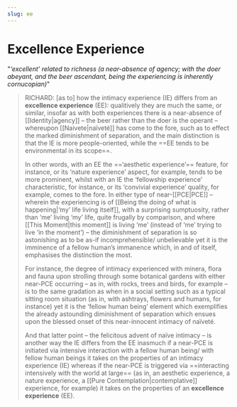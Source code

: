 ```yaml
---
slug: ee
---
```


# Excellence Experience

"*‘excellent’ related to richness (a near-absence of agency; with the doer abeyant, and the beer ascendant, being the experiencing is inherently cornucopian)*"

> RICHARD: [as to] how the intimacy experience (IE) differs from an **excellence experience** (EE): qualitively they are much the same, or similar, insofar as with both experiences there is a near-absence of [[Identity|agency]] – the beer rather than the doer is the operant – whereupon [[Naivete|naïveté]] has come to the fore, such as to effect the marked diminishment of separation, and the main distinction is that the IE is more people-oriented, while the ==EE tends to be environmental in its scope==.
> 
> In other words, with an EE the ==‘aesthetic experience’== feature, for instance, or its ‘nature experience’ aspect, for example, tends to be more prominent, whilst with an IE the ‘fellowship experience’ characteristic, for instance, or its ‘convivial experience’ quality, for example, comes to the fore. In either type of near-[[PCE|PCE]] – wherein the experiencing is of [[Being the doing of what is happening|‘my’ life living itself]], with a surprising sumptuosity, rather than ‘me’ living ‘my’ life, quite frugally by comparison, and where [[This Moment|this moment]] is living ‘me’ (instead of ‘me’ trying to live ‘in the moment’) – the diminishment of separation is so astonishing as to be as-if incomprehensible/ unbelievable yet it is the imminence of a fellow human’s immanence which, in and of itself, emphasises the distinction the most.
>
> For instance, the degree of intimacy experienced with minera, flora and fauna upon strolling through some botanical gardens with either near-PCE occurring – as in, with rocks, trees and birds, for example – is to the same gradation as when in a social setting such as a typical sitting room situation (as in, with ashtrays, flowers and humans, for instance) yet it is the ‘fellow human being’ element which exemplifies the already astounding diminishment of separation which ensues upon the blessed onset of this near-innocent intimacy of naïveté.
>
> And that latter point – the felicitous advent of naïve intimacy – is another way the IE differs from the EE inasmuch if a near-PCE is initiated via intensive interaction with a fellow human being/ with fellow human beings it takes on the properties of an intimacy experience (IE) whereas if the near-PCE is triggered via ==interacting intensively with the world at large== (as in, an aesthetic experience, a nature experience, a [[Pure Contemplation|contemplative]] experience, for example) it takes on the properties of an **excellence experience** (EE).